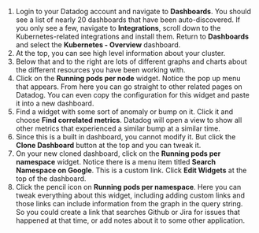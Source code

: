 
1.  Login to your Datadog account and navigate to **Dashboards**. You should see a list of nearly 20 dashboards that have been auto-discovered. If you only see a few, navigate to **Integrations**, scroll down to the Kubernetes-related integrations and install them. Return to **Dashboards** and select the **Kubernetes - Overview** dashboard.
2.  At the top, you can see high level information about your cluster. 
3.  Below that and to the right are lots of different graphs and charts about the different resources you have been working with.
4.  Click on the **Running pods per node** widget. Notice the pop up menu that appears. From here you can go straight to other related pages on Datadog. You can even copy the configuration for this widget and paste it into a new dashboard. 
5.  Find a widget with some sort of anomaly or bump on it. Click it and choose **Find correlated metrics**. Datadog will open a view to show all other metrics that experienced a similar bump at a similar time. 
6.  Since this is a built in dashboard, you cannot modify it. But click the **Clone Dashboard** button at the top and you can tweak it. 
7.  On your new cloned dashboard, click on the **Running pods per namespace** widget. Notice there is a menu item titled **Search Namespace on Google**. This is a custom link. Click **Edit Widgets** at the top of the dashboard.
8.  Click the pencil icon on **Running pods per namespace**. Here you can tweak everything about this widget, including adding custom links and those links can include information from the graph in the query string. So you could create a link that searches Github or Jira for issues that happened at that time, or add notes about it to some other application.